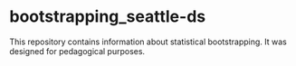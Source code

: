 # bootstrapping_seattle-ds

This repository contains information about statistical bootstrapping. It was designed for pedagogical purposes.
